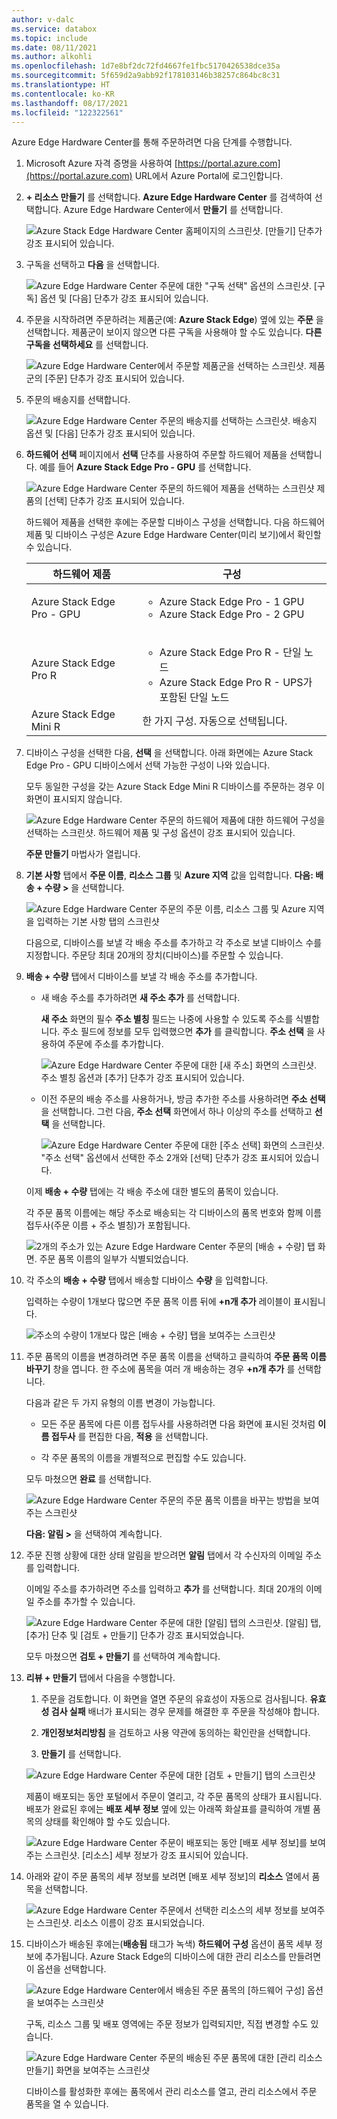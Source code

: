 ```yaml
---
author: v-dalc
ms.service: databox
ms.topic: include
ms.date: 08/11/2021
ms.author: alkohli
ms.openlocfilehash: 1d7e8bf2dc72fd4667fe1fbc5170426538dce35a
ms.sourcegitcommit: 5f659d2a9abb92f178103146b38257c864bc8c31
ms.translationtype: HT
ms.contentlocale: ko-KR
ms.lasthandoff: 08/17/2021
ms.locfileid: "122322561"
---
```

Azure Edge Hardware Center를 통해 주문하려면 다음 단계를 수행합니다.

1. Microsoft Azure 자격 증명을 사용하여 [https://portal.azure.com](https://portal.azure.com) URL에서 Azure Portal에 로그인합니다.

2. **+ 리소스 만들기** 를 선택합니다. **Azure Edge Hardware Center** 를 검색하여 선택합니다. Azure Edge Hardware Center에서 **만들기** 를 선택합니다.

    ![Azure Stack Edge Hardware Center 홈페이지의 스크린샷. [만들기] 단추가 강조 표시되어 있습니다.](media/azure-edge-hardware-center-new-order/edge-hardware-center-new-resource-01.png)

3. 구독을 선택하고 **다음** 을 선택합니다.

    ![Azure Edge Hardware Center 주문에 대한 "구독 선택" 옵션의 스크린샷. [구독] 옵션 및 [다음] 단추가 강조 표시되어 있습니다.](media/azure-edge-hardware-center-new-order/edge-hardware-center-new-resource-02.png)

4. 주문을 시작하려면 주문하려는 제품군(예: **Azure Stack Edge**) 옆에 있는 **주문** 을 선택합니다. 제품군이 보이지 않으면 다른 구독을 사용해야 할 수도 있습니다. **다른 구독을 선택하세요** 를 선택합니다. 

    ![Azure Edge Hardware Center에서 주문할 제품군을 선택하는 스크린샷. 제품군의 [주문] 단추가 강조 표시되어 있습니다.](media/azure-edge-hardware-center-new-order/edge-hardware-center-new-resource-03.png) 

5. 주문의 배송지를 선택합니다.

    ![Azure Edge Hardware Center 주문의 배송지를 선택하는 스크린샷. 배송지 옵션 및 [다음] 단추가 강조 표시되어 있습니다.](media/azure-edge-hardware-center-new-order/edge-hardware-center-new-resource-04.png)

6. **하드웨어 선택** 페이지에서 **선택** 단추를 사용하여 주문할 하드웨어 제품을 선택합니다. 예를 들어 **Azure Stack Edge Pro - GPU** 를 선택합니다. 

    ![Azure Edge Hardware Center 주문의 하드웨어 제품을 선택하는 스크린샷 제품의 [선택] 단추가 강조 표시되어 있습니다.](media/azure-edge-hardware-center-new-order/edge-hardware-center-new-resource-05.png)

    하드웨어 제품을 선택한 후에는 주문할 디바이스 구성을 선택합니다. 다음 하드웨어 제품 및 디바이스 구성은 Azure Edge Hardware Center(미리 보기)에서 확인할 수 있습니다.

    |하드웨어 제품              |구성                                                                                              |
    |------------------------------|------------------------------------------------------------------------------------------------------------|
    |Azure Stack Edge Pro - GPU    |<ul><li>Azure Stack Edge Pro - 1 GPU</li><li>Azure Stack Edge Pro - 2 GPU</li><ul>                          |
    |Azure Stack Edge Pro R        |<ul><li>Azure Stack Edge Pro R - 단일 노드</li><li>Azure Stack Edge Pro R - UPS가 포함된 단일 노드</li></ul>|
    |Azure Stack Edge Mini R       |한 가지 구성. 자동으로 선택됩니다.                 |

7. 디바이스 구성을 선택한 다음, **선택** 을 선택합니다. 아래 화면에는 Azure Stack Edge Pro - GPU 디바이스에서 선택 가능한 구성이 나와 있습니다.

    모두 동일한 구성을 갖는 Azure Stack Edge Mini R 디바이스를 주문하는 경우 이 화면이 표시되지 않습니다. 

    ![Azure Edge Hardware Center 주문의 하드웨어 제품에 대한 하드웨어 구성을 선택하는 스크린샷. 하드웨어 제품 및 구성 옵션이 강조 표시되어 있습니다.](media/azure-edge-hardware-center-new-order/edge-hardware-center-new-resource-06.png)

    **주문 만들기** 마법사가 열립니다.

8.  **기본 사항** 탭에서 **주문 이름**, **리소스 그룹** 및 **Azure 지역** 값을 입력합니다. **다음: 배송 + 수량 >** 을 선택합니다.

    ![Azure Edge Hardware Center 주문의 주문 이름, 리소스 그룹 및 Azure 지역을 입력하는 기본 사항 탭의 스크린샷](media/azure-edge-hardware-center-new-order/edge-hardware-center-new-resource-07.png)
  
    다음으로, 디바이스를 보낼 각 배송 주소를 추가하고 각 주소로 보낼 디바이스 수를 지정합니다. 주문당 최대 20개의 장치(디바이스)를 주문할 수 있습니다.

9. **배송 + 수량** 탭에서 디바이스를 보낼 각 배송 주소를 추가합니다. 

    - 새 배송 주소를 추가하려면 **새 주소 추가** 를 선택합니다. 

       **새 주소** 화면의 필수 **주소 별칭** 필드는 나중에 사용할 수 있도록 주소를 식별합니다. 주소 필드에 정보를 모두 입력했으면 **추가** 를 클릭합니다. **주소 선택** 을 사용하여 주문에 주소를 추가합니다.

       ![Azure Edge Hardware Center 주문에 대한 [새 주소] 화면의 스크린샷. 주소 별칭 옵션과 [추가] 단추가 강조 표시되어 있습니다.](media/azure-edge-hardware-center-new-order/edge-hardware-center-new-resource-08.png)

    - 이전 주문의 배송 주소를 사용하거나, 방금 추가한 주소를 사용하려면 **주소 선택** 을 선택합니다. 그런 다음, **주소 선택** 화면에서 하나 이상의 주소를 선택하고 **선택** 을 선택합니다.

       ![Azure Edge Hardware Center 주문에 대한 [주소 선택] 화면의 스크린샷. "주소 선택" 옵션에서 선택한 주소 2개와 [선택] 단추가 강조 표시되어 있습니다.](media/azure-edge-hardware-center-new-order/edge-hardware-center-new-resource-09.png)

    이제 **배송 + 수량** 탭에는 각 배송 주소에 대한 별도의 품목이 있습니다.

    각 주문 품목 이름에는 해당 주소로 배송되는 각 디바이스의 품목 번호와 함께 이름 접두사(주문 이름 + 주소 별칭)가 포함됩니다.

    ![2개의 주소가 있는 Azure Edge Hardware Center 주문의 [배송 + 수량] 탭 화면. 주문 품목 이름의 일부가 식별되었습니다.](media/azure-edge-hardware-center-new-order/edge-hardware-center-new-resource-10.png)

10. 각 주소의 **배송 + 수량** 탭에서 배송할 디바이스 **수량** 을 입력합니다.

    입력하는 수량이 1개보다 많으면 주문 품목 이름 뒤에 **+n개 추가** 레이블이 표시됩니다.

     ![주소의 수량이 1개보다 많은 [배송 + 수량] 탭을 보여주는 스크린샷](media/azure-edge-hardware-center-new-order/edge-hardware-center-new-resource-11.png)

11. 주문 품목의 이름을 변경하려면 주문 품목 이름을 선택하고 클릭하여 **주문 품목 이름 바꾸기** 창을 엽니다. 한 주소에 품목을 여러 개 배송하는 경우 **+n개 추가** 를 선택합니다.

    다음과 같은 두 가지 유형의 이름 변경이 가능합니다.
 
    * 모든 주문 품목에 다른 이름 접두사를 사용하려면 다음 화면에 표시된 것처럼 **이름 접두사** 를 편집한 다음, **적용** 을 선택합니다.

    * 각 주문 품목의 이름을 개별적으로 편집할 수도 있습니다. 

    모두 마쳤으면 **완료** 를 선택합니다.

    ![Azure Edge Hardware Center 주문의 주문 품목 이름을 바꾸는 방법을 보여주는 스크린샷](media/azure-edge-hardware-center-new-order/edge-hardware-center-new-resource-12.png#lightbox)

    **다음: 알림 >** 을 선택하여 계속합니다.

12. 주문 진행 상황에 대한 상태 알림을 받으려면 **알림** 탭에서 각 수신자의 이메일 주소를 입력합니다. 

    이메일 주소를 추가하려면 주소를 입력하고 **추가** 를 선택합니다. 최대 20개의 이메일 주소를 추가할 수 있습니다.

    ![Azure Edge Hardware Center 주문에 대한 [알림] 탭의 스크린샷. [알림] 탭, [추가] 단추 및 [검토 + 만들기] 단추가 강조 표시되었습니다.](media/azure-edge-hardware-center-new-order/edge-hardware-center-new-resource-13.png)

    모두 마쳤으면 **검토 + 만들기** 를 선택하여 계속합니다.

13. **리뷰 + 만들기** 탭에서 다음을 수행합니다.

    1. 주문을 검토합니다. 이 화면을 열면 주문의 유효성이 자동으로 검사됩니다. **유효성 검사 실패** 배너가 표시되는 경우 문제를 해결한 후 주문을 작성해야 합니다.
    
    1. **개인정보처리방침** 을 검토하고 사용 약관에 동의하는 확인란을 선택합니다.
 
    1. **만들기** 를 선택합니다.

    ![Azure Edge Hardware Center 주문에 대한 [검토 + 만들기] 탭의 스크린샷](media/azure-edge-hardware-center-new-order/edge-hardware-center-new-resource-14.png)

    제품이 배포되는 동안 포털에서 주문이 열리고, 각 주문 품목의 상태가 표시됩니다. 배포가 완료된 후에는 **배포 세부 정보** 옆에 있는 아래쪽 화살표를 클릭하여 개별 품목의 상태를 확인해야 할 수도 있습니다.

    ![Azure Edge Hardware Center 주문이 배포되는 동안 [배포 세부 정보]를 보여주는 스크린샷. [리소스] 세부 정보가 강조 표시되어 있습니다.](media/azure-edge-hardware-center-new-order/edge-hardware-center-new-resource-15.png)

14. 아래와 같이 주문 품목의 세부 정보를 보려면 [배포 세부 정보]의 **리소스** 열에서 품목을 선택합니다.

    ![Azure Edge Hardware Center 주문에서 선택한 리소스의 세부 정보를 보여주는 스크린샷. 리소스 이름이 강조 표시되었습니다.](media/azure-edge-hardware-center-new-order/edge-hardware-center-new-resource-16.png)

15. 디바이스가 배송된 후에는(**배송됨** 태그가 녹색) **하드웨어 구성** 옵션이 품목 세부 정보에 추가됩니다. Azure Stack Edge의 디바이스에 대한 관리 리소스를 만들려면 이 옵션을 선택합니다.    

    ![Azure Edge Hardware Center에서 배송된 주문 품목의 [하드웨어 구성] 옵션을 보여주는 스크린샷](media/azure-edge-hardware-center-new-order/edge-hardware-center-new-resource-17.png)<!--Requested from Anam: Screenshot of an Azure Edge Hardware Center resource with Shipped status, with the Configure hardware option displayed. Graphical display of tags.-->

    구독, 리소스 그룹 및 배포 영역에는 주문 정보가 입력되지만, 직접 변경할 수도 있습니다.

    ![Azure Edge Hardware Center 주문의 배송된 주문 품목에 대한 [관리 리소스 만들기] 화면을 보여주는 스크린샷](media/azure-edge-hardware-center-new-order/edge-hardware-center-new-resource-18.png)

    디바이스를 활성화한 후에는 품목에서 관리 리소스를 열고, 관리 리소스에서 주문 품목을 열 수 있습니다.<!--Detailed procedure to be provided in an article on managing Hardware Center orders.-->
